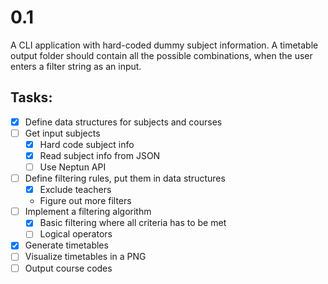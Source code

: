 # 0.1

A CLI application with hard-coded dummy subject information. A timetable output folder should contain all the possible combinations, when the user enters a filter string as an input.

## Tasks:

- [x] Define data structures for subjects and courses
- [ ] Get input subjects
  - [x] Hard code subject info
  - [x] Read subject info from JSON
  - [ ] Use Neptun API
- [ ] Define filtering rules, put them in data structures
  - [x] Exclude teachers
  - Figure out more filters
- [ ] Implement a filtering algorithm
  - [x] Basic filtering where all criteria has to be met
  - [ ] Logical operators
- [x] Generate timetables
- [ ] Visualize timetables in a PNG
- [ ] Output course codes
